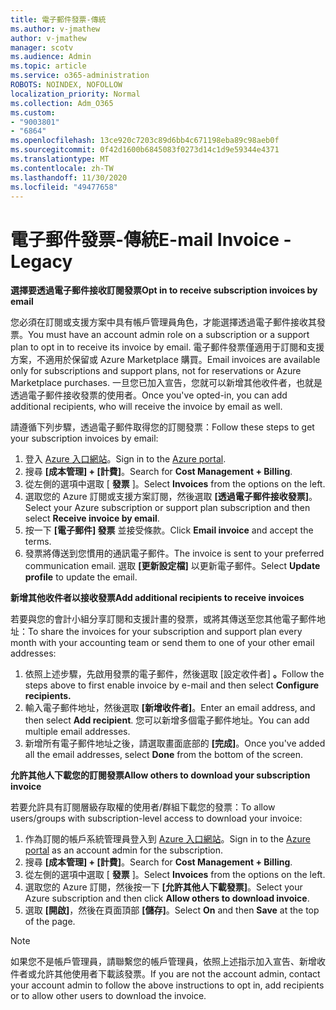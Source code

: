 ```yaml
---
title: 電子郵件發票-傳統
ms.author: v-jmathew
author: v-jmathew
manager: scotv
ms.audience: Admin
ms.topic: article
ms.service: o365-administration
ROBOTS: NOINDEX, NOFOLLOW
localization_priority: Normal
ms.collection: Adm_O365
ms.custom:
- "9003801"
- "6864"
ms.openlocfilehash: 13ce920c7203c89d6bb4c671198eba89c98aeb0f
ms.sourcegitcommit: 0f42d1600b6845083f0273d14c1d9e59344e4371
ms.translationtype: MT
ms.contentlocale: zh-TW
ms.lasthandoff: 11/30/2020
ms.locfileid: "49477658"
---
```

# <a name="e-mail-invoice---legacy"></a><span data-ttu-id="4cf4b-102">電子郵件發票-傳統</span><span class="sxs-lookup"><span data-stu-id="4cf4b-102">E-mail Invoice - Legacy</span></span>

<span data-ttu-id="4cf4b-103">**選擇要透過電子郵件接收訂閱發票**</span><span class="sxs-lookup"><span data-stu-id="4cf4b-103">**Opt in to receive subscription invoices by email**</span></span>

<span data-ttu-id="4cf4b-104">您必須在訂閱或支援方案中具有帳戶管理員角色，才能選擇透過電子郵件接收其發票。</span><span class="sxs-lookup"><span data-stu-id="4cf4b-104">You must have an account admin role on a subscription or a support plan to opt in to receive its invoice by email.</span></span> <span data-ttu-id="4cf4b-105">電子郵件發票僅適用于訂閱和支援方案，不適用於保留或 Azure Marketplace 購買。</span><span class="sxs-lookup"><span data-stu-id="4cf4b-105">Email invoices are available only for subscriptions and support plans, not for reservations or Azure Marketplace purchases.</span></span> <span data-ttu-id="4cf4b-106">一旦您已加入宣告，您就可以新增其他收件者，也就是透過電子郵件接收發票的使用者。</span><span class="sxs-lookup"><span data-stu-id="4cf4b-106">Once you've opted-in, you can add additional recipients, who will receive the invoice by email as well.</span></span>

<span data-ttu-id="4cf4b-107">請遵循下列步驟，透過電子郵件取得您的訂閱發票：</span><span class="sxs-lookup"><span data-stu-id="4cf4b-107">Follow these steps to get your subscription invoices by email:</span></span>

1. <span data-ttu-id="4cf4b-108">登入 [Azure 入口網站](https://portal.azure.com/)。</span><span class="sxs-lookup"><span data-stu-id="4cf4b-108">Sign in to the [Azure portal](https://portal.azure.com/).</span></span>
2. <span data-ttu-id="4cf4b-109">搜尋 **[成本管理] + [計費]**。</span><span class="sxs-lookup"><span data-stu-id="4cf4b-109">Search for **Cost Management + Billing**.</span></span>
3. <span data-ttu-id="4cf4b-110">從左側的選項中選取 [ **發票** ]。</span><span class="sxs-lookup"><span data-stu-id="4cf4b-110">Select **Invoices** from the options on the left.</span></span>
4. <span data-ttu-id="4cf4b-111">選取您的 Azure 訂閱或支援方案訂閱，然後選取 **[透過電子郵件接收發票]**。</span><span class="sxs-lookup"><span data-stu-id="4cf4b-111">Select your Azure subscription or support plan subscription and then select **Receive invoice by email**.</span></span>
5. <span data-ttu-id="4cf4b-112">按一下 **[電子郵件] 發票** 並接受條款。</span><span class="sxs-lookup"><span data-stu-id="4cf4b-112">Click **Email invoice** and accept the terms.</span></span>
6. <span data-ttu-id="4cf4b-113">發票將傳送到您慣用的通訊電子郵件。</span><span class="sxs-lookup"><span data-stu-id="4cf4b-113">The invoice is sent to your preferred communication email.</span></span> <span data-ttu-id="4cf4b-114">選取 **[更新設定檔]** 以更新電子郵件。</span><span class="sxs-lookup"><span data-stu-id="4cf4b-114">Select **Update profile** to update the email.</span></span>

<span data-ttu-id="4cf4b-115">**新增其他收件者以接收發票**</span><span class="sxs-lookup"><span data-stu-id="4cf4b-115">**Add additional recipients to receive invoices**</span></span>

<span data-ttu-id="4cf4b-116">若要與您的會計小組分享訂閱和支援計畫的發票，或將其傳送至您其他電子郵件地址：</span><span class="sxs-lookup"><span data-stu-id="4cf4b-116">To share the invoices for your subscription and support plan every month with your accounting team or send them to one of your other email addresses:</span></span>

1. <span data-ttu-id="4cf4b-117">依照上述步驟，先啟用發票的電子郵件，然後選取 [設定收件者] **。**</span><span class="sxs-lookup"><span data-stu-id="4cf4b-117">Follow the steps above to first enable invoice by e-mail and then select **Configure recipients.**</span></span>
2. <span data-ttu-id="4cf4b-118">輸入電子郵件地址，然後選取 **[新增收件者]**。</span><span class="sxs-lookup"><span data-stu-id="4cf4b-118">Enter an email address, and then select **Add recipient**.</span></span> <span data-ttu-id="4cf4b-119">您可以新增多個電子郵件地址。</span><span class="sxs-lookup"><span data-stu-id="4cf4b-119">You can add multiple email addresses.</span></span>
3. <span data-ttu-id="4cf4b-120">新增所有電子郵件地址之後，請選取畫面底部的 **[完成]**。</span><span class="sxs-lookup"><span data-stu-id="4cf4b-120">Once you've added all the email addresses, select **Done** from the bottom of the screen.</span></span>

<span data-ttu-id="4cf4b-121">**允許其他人下載您的訂閱發票**</span><span class="sxs-lookup"><span data-stu-id="4cf4b-121">**Allow others to download your subscription invoice**</span></span>

<span data-ttu-id="4cf4b-122">若要允許具有訂閱層級存取權的使用者/群組下載您的發票：</span><span class="sxs-lookup"><span data-stu-id="4cf4b-122">To allow users/groups with subscription-level access to download your invoice:</span></span>

1. <span data-ttu-id="4cf4b-123">作為訂閱的帳戶系統管理員登入到 [Azure 入口網站](https://portal.azure.com/)。</span><span class="sxs-lookup"><span data-stu-id="4cf4b-123">Sign in to the [Azure portal](https://portal.azure.com/) as an account admin for the subscription.</span></span>
2. <span data-ttu-id="4cf4b-124">搜尋 **[成本管理] + [計費]**。</span><span class="sxs-lookup"><span data-stu-id="4cf4b-124">Search for **Cost Management + Billing**.</span></span>
3. <span data-ttu-id="4cf4b-125">從左側的選項中選取 [ **發票** ]。</span><span class="sxs-lookup"><span data-stu-id="4cf4b-125">Select **Invoices** from the options on the left.</span></span>
4. <span data-ttu-id="4cf4b-126">選取您的 Azure 訂閱，然後按一下 **[允許其他人下載發票]**。</span><span class="sxs-lookup"><span data-stu-id="4cf4b-126">Select your Azure subscription and then click **Allow others to download invoice**.</span></span>
5. <span data-ttu-id="4cf4b-127">選取 **[開啟]**，然後在頁面頂部 **[儲存]**。</span><span class="sxs-lookup"><span data-stu-id="4cf4b-127">Select **On** and then **Save** at the top of the page.</span></span>

> [!NOTE]
<span data-ttu-id="4cf4b-128">如果您不是帳戶管理員，請聯繫您的帳戶管理員，依照上述指示加入宣告、新增收件者或允許其他使用者下載該發票。</span><span class="sxs-lookup"><span data-stu-id="4cf4b-128">If you are not the account admin, contact your account admin to follow the above instructions to opt in, add recipients or to allow other users to download the invoice.</span></span>
